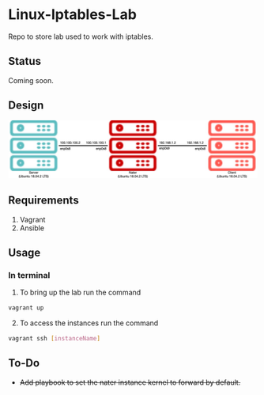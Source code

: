 # Linux-Iptables-Lab

Repo to store lab used to work with iptables.

## Status

Coming soon.

## Design

![arch](/docs/imgs/Linux-Iptables-Lab_topology.jpg "Lab Topology")

## Requirements
1. Vagrant
2. Ansible

## Usage

### In terminal
1. To bring up the lab run the command
```bash
vagrant up
```
2. To access the instances run the command
```bash
vagrant ssh [instanceName]
```

## To-Do
* ~~Add playbook to set the nater instance kernel to forward by default.~~
